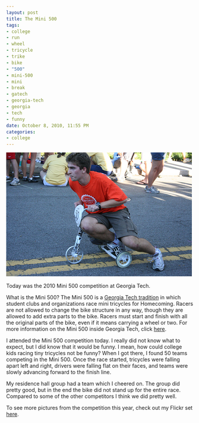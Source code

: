 ```yaml
---
layout: post
title: The Mini 500
tags:
- college
- run
- wheel
- tricycle
- trike
- bike
- "500"
- mini-500
- mini
- break
- gatech
- georgia-tech
- georgia
- tech
- funny
date: October 8, 2010, 11:55 PM
categories:
- college
---
```

[![](/files/2010/10/5063923180_db70bf67f2.jpg "2010 Mini 500")](/files/2010/10/5063923180_db70bf67f2.jpg)

Today was the 2010 Mini 500 competition at Georgia Tech.

What is the Mini 500? The Mini 500 is a [Georgia Tech tradition](http://en.wikipedia.org/wiki/Georgia_Tech_traditions) in which student clubs and organizations race mini tricycles for Homecoming. Racers are not allowed to change the bike structure in any way, though they are allowed to add extra parts to the bike. Racers must start and finish with all the original parts of the bike, even if it means carrying a wheel or two. For more information on the Mini 500 inside Georgia Tech, click [here](http://www.gatech.edu/mini500/).

I attended the Mini 500 competition today. I really did not know what to expect, but I did know that it would be funny. I mean, how could college kids racing tiny tricycles not be funny? When I got there, I found 50 teams competing in the Mini 500. Once the race started, tricycles were falling apart left and right, drivers were falling flat on their faces, and teams were slowly advancing forward to the finish line.

My residence hall group had a team which I cheered on. The group did pretty good, but in the end the bike did not stand up for the entire race. Compared to some of the other competitors I think we did pretty well.

To see more pictures from the competition this year, check out my Flickr set [here](http://www.flickr.com/photos/tannerld/sets/72157625123431598/).
